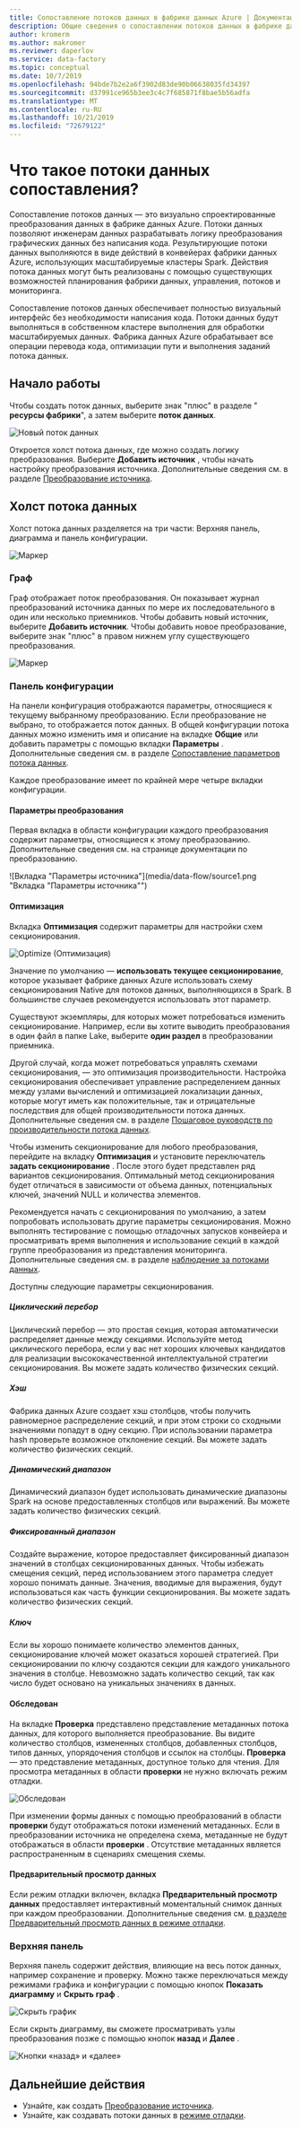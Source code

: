 ```yaml
---
title: Сопоставление потоков данных в фабрике данных Azure | Документация Майкрософт
description: Общие сведения о сопоставлении потоков данных в фабрике данных Azure
author: kromerm
ms.author: makromer
ms.reviewer: daperlov
ms.service: data-factory
ms.topic: conceptual
ms.date: 10/7/2019
ms.openlocfilehash: 94bde7b2e2a6f3902d83de90b06638035fd34397
ms.sourcegitcommit: d37991ce965b3ee3c4c7f685871f8bae5b56adfa
ms.translationtype: MT
ms.contentlocale: ru-RU
ms.lasthandoff: 10/21/2019
ms.locfileid: "72679122"
---
```

# <a name="what-are-mapping-data-flows"></a>Что такое потоки данных сопоставления?

Сопоставление потоков данных — это визуально спроектированные преобразования данных в фабрике данных Azure. Потоки данных позволяют инженерам данных разрабатывать логику преобразования графических данных без написания кода. Результирующие потоки данных выполняются в виде действий в конвейерах фабрики данных Azure, использующих масштабируемые кластеры Spark. Действия потока данных могут быть реализованы с помощью существующих возможностей планирования фабрики данных, управления, потоков и мониторинга.

Сопоставление потоков данных обеспечивает полностью визуальный интерфейс без необходимости написания кода. Потоки данных будут выполняться в собственном кластере выполнения для обработки масштабируемых данных. Фабрика данных Azure обрабатывает все операции перевода кода, оптимизации пути и выполнения заданий потока данных.

## <a name="getting-started"></a>Начало работы

Чтобы создать поток данных, выберите знак "плюс" в разделе " **ресурсы фабрики**", а затем выберите **поток данных**. 

![Новый поток данных](media/data-flow/newdataflow2.png "новый поток данных")

Откроется холст потока данных, где можно создать логику преобразования. Выберите **Добавить источник** , чтобы начать настройку преобразования источника. Дополнительные сведения см. в разделе [Преобразование источника](data-flow-source.md).

## <a name="data-flow-canvas"></a>Холст потока данных

Холст потока данных разделяется на три части: Верхняя панель, диаграмма и панель конфигурации. 

![Маркер](media/data-flow/canvas1.png "Холст")

### <a name="graph"></a>Граф

Граф отображает поток преобразования. Он показывает журнал преобразований источника данных по мере их последовательного в один или несколько приемников. Чтобы добавить новый источник, выберите **Добавить источник**. Чтобы добавить новое преобразование, выберите знак "плюс" в правом нижнем углу существующего преобразования.

![Маркер](media/data-flow/canvas2.png "Холст")

### <a name="configuration-panel"></a>Панель конфигурации

На панели конфигурация отображаются параметры, относящиеся к текущему выбранному преобразованию. Если преобразование не выбрано, то отображается поток данных. В общей конфигурации потока данных можно изменить имя и описание на вкладке **Общие** или добавить параметры с помощью вкладки **Параметры** . Дополнительные сведения см. в разделе [Сопоставление параметров потока данных](parameters-data-flow.md).

Каждое преобразование имеет по крайней мере четыре вкладки конфигурации.

#### <a name="transformation-settings"></a>Параметры преобразования

Первая вкладка в области конфигурации каждого преобразования содержит параметры, относящиеся к этому преобразованию. Дополнительные сведения см. на странице документации по преобразованию.

![Вкладка "Параметры источника"](media/data-flow/source1.png "Вкладка "Параметры источника"")

#### <a name="optimize"></a>Оптимизация

Вкладка **Оптимизация** содержит параметры для настройки схем секционирования.

![Optimize](media/data-flow/optimize1.png "Оптимизация") (Оптимизация)

Значение по умолчанию — **использовать текущее секционирование**, которое указывает фабрике данных Azure использовать схему секционирования Native для потоков данных, выполняющихся в Spark. В большинстве случаев рекомендуется использовать этот параметр.

Существуют экземпляры, для которых может потребоваться изменить секционирование. Например, если вы хотите выводить преобразования в один файл в папке Lake, выберите **один раздел** в преобразовании приемника.

Другой случай, когда может потребоваться управлять схемами секционирования, — это оптимизация производительности. Настройка секционирования обеспечивает управление распределением данных между узлами вычислений и оптимизацией локализации данных, которые могут иметь как положительные, так и отрицательные последствия для общей производительности потока данных. Дополнительные сведения см. в разделе [Пошаговое руководств по производительности потока данных](concepts-data-flow-performance.md).

Чтобы изменить секционирование для любого преобразования, перейдите на вкладку **Оптимизация** и установите переключатель **задать секционирование** . После этого будет представлен ряд вариантов секционирования. Оптимальный метод секционирования будет отличаться в зависимости от объема данных, потенциальных ключей, значений NULL и количества элементов. 

Рекомендуется начать с секционирования по умолчанию, а затем попробовать использовать другие параметры секционирования. Можно выполнять тестирование с помощью отладочных запусков конвейера и просматривать время выполнения и использование секций в каждой группе преобразования из представления мониторинга. Дополнительные сведения см. в разделе [наблюдение за потоками данных](concepts-data-flow-monitoring.md).

Доступны следующие параметры секционирования.

##### <a name="round-robin"></a>Циклический перебор 

Циклический перебор — это простая секция, которая автоматически распределяет данные между секциями. Используйте метод циклического перебора, если у вас нет хороших ключевых кандидатов для реализации высококачественной интеллектуальной стратегии секционирования. Вы можете задать количество физических секций.

##### <a name="hash"></a>Хэш

Фабрика данных Azure создает хэш столбцов, чтобы получить равномерное распределение секций, и при этом строки со сходными значениями попадут в одну секцию. При использовании параметра hash проверьте возможное отклонение секций. Вы можете задать количество физических секций.

##### <a name="dynamic-range"></a>Динамический диапазон

Динамический диапазон будет использовать динамические диапазоны Spark на основе предоставленных столбцов или выражений. Вы можете задать количество физических секций. 

##### <a name="fixed-range"></a>Фиксированный диапазон

Создайте выражение, которое предоставляет фиксированный диапазон значений в столбцах секционированных данных. Чтобы избежать смещения секций, перед использованием этого параметра следует хорошо понимать данные. Значения, вводимые для выражения, будут использоваться как часть функции секционирования. Вы можете задать количество физических секций.

##### <a name="key"></a>Ключ

Если вы хорошо понимаете количество элементов данных, секционирование ключей может оказаться хорошей стратегией. При секционировании по ключу создаются секции для каждого уникального значения в столбце. Невозможно задать количество секций, так как число будет основано на уникальных значениях в данных.

#### <a name="inspect"></a>Обследован

На вкладке **Проверка** представлено представление метаданных потока данных, для которого выполняется преобразование. Вы видите количество столбцов, измененных столбцов, добавленных столбцов, типов данных, упорядочения столбцов и ссылок на столбцы. **Проверка** — это представление метаданных, доступное только для чтения. Для просмотра метаданных в области **проверки** не нужно включать режим отладки.

![Обследован](media/data-flow/inspect1.png "Обследован")

При изменении формы данных с помощью преобразований в области **проверки** будут отображаться потоки изменений метаданных. Если в преобразовании источника не определена схема, метаданные не будут отображаться в области **проверки** . Отсутствие метаданных является распространенным в сценариях смещения схемы.

#### <a name="data-preview"></a>Предварительный просмотр данных

Если режим отладки включен, вкладка **Предварительный просмотр данных** предоставляет интерактивный моментальный снимок данных при каждом преобразовании. Дополнительные сведения см. [в разделе Предварительный просмотр данных в режиме отладки](concepts-data-flow-debug-mode.md#data-preview).

### <a name="top-bar"></a>Верхняя панель

Верхняя панель содержит действия, влияющие на весь поток данных, например сохранение и проверку. Можно также переключаться между режимами графика и конфигурации с помощью кнопок **Показать диаграмму** и **Скрыть граф** .

![Скрыть график](media/data-flow/hideg.png "Скрытие графика")

Если скрыть диаграмму, вы сможете просматривать узлы преобразования позже с помощью кнопок **назад** и **Далее** .

![Кнопки «назад» и «далее»](media/data-flow/showhide.png "кнопки «назад» и «далее»")

## <a name="next-steps"></a>Дальнейшие действия

* Узнайте, как создать [Преобразование источника](data-flow-source.md).
* Узнайте, как создавать потоки данных в [режиме отладки](concepts-data-flow-debug-mode.md).
